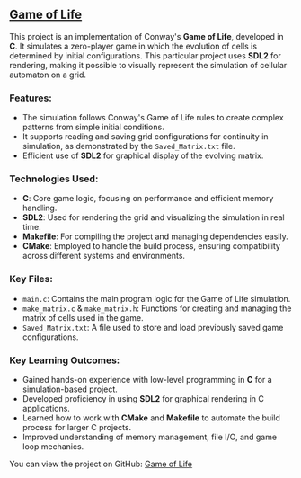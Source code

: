 ## [Game of Life](https://github.com/yourusername/GameOfLife)

This project is an implementation of Conway's **Game of Life**, developed in **C**. It simulates a zero-player game in which the evolution of cells is determined by initial configurations. This particular project uses **SDL2** for rendering, making it possible to visually represent the simulation of cellular automaton on a grid.

### Features:
- The simulation follows Conway's Game of Life rules to create complex patterns from simple initial conditions.
- It supports reading and saving grid configurations for continuity in simulation, as demonstrated by the `Saved_Matrix.txt` file.
- Efficient use of **SDL2** for graphical display of the evolving matrix.

### Technologies Used:
- **C**: Core game logic, focusing on performance and efficient memory handling.
- **SDL2**: Used for rendering the grid and visualizing the simulation in real time.
- **Makefile**: For compiling the project and managing dependencies easily.
- **CMake**: Employed to handle the build process, ensuring compatibility across different systems and environments.

### Key Files:
- `main.c`: Contains the main program logic for the Game of Life simulation.
- `make_matrix.c` & `make_matrix.h`: Functions for creating and managing the matrix of cells used in the game.
- `Saved_Matrix.txt`: A file used to store and load previously saved game configurations.

### Key Learning Outcomes:
- Gained hands-on experience with low-level programming in **C** for a simulation-based project.
- Developed proficiency in using **SDL2** for graphical rendering in C applications.
- Learned how to work with **CMake** and **Makefile** to automate the build process for larger C projects.
- Improved understanding of memory management, file I/O, and game loop mechanics.

You can view the project on GitHub: [Game of Life](https://github.com/ZakariaRabahi/GameOfLife)
